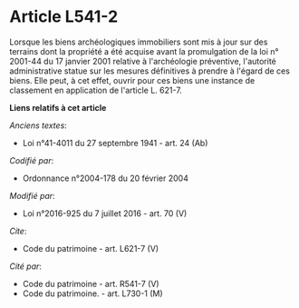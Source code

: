 # Article L541-2

Lorsque les biens archéologiques immobiliers sont mis à jour sur des terrains dont la propriété a été acquise avant la
promulgation de la loi n° 2001-44 du 17 janvier 2001 relative à l'archéologie préventive, l'autorité administrative statue
sur les mesures définitives à prendre à l'égard de ces biens. Elle peut, à cet effet, ouvrir pour ces biens une instance de
classement en application de l'article L. 621-7.

**Liens relatifs à cet article**

_Anciens textes_:

  - Loi n°41-4011 du 27 septembre 1941 - art. 24 (Ab)

_Codifié par_:

  - Ordonnance n°2004-178 du 20 février 2004

_Modifié par_:

  - Loi n°2016-925 du 7 juillet 2016 - art. 70 (V)

_Cite_:

  - Code du patrimoine - art. L621-7 (V)

_Cité par_:

  - Code du patrimoine - art. R541-7 (V)
  - Code du patrimoine. - art. L730-1 (M)
